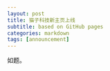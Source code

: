 ```yaml
---
layout: post
title: 猫子科技新主页上线
subtitle: based on GitHub pages
categories: markdown
tags: [announcement]
---
```


如题。